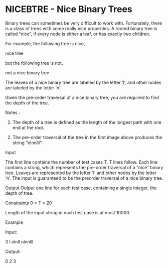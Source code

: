 # NICEBTRE - Nice Binary Trees

Binary trees can sometimes be very difficult to work with. Fortunately, there is a class of trees with some really nice properties. A rooted binary tree is called “nice”, if every node is either a leaf, or has exactly two children.

For example, the following tree is nice,

nice tree

but the following tree is not.

not a nice binary tree

The leaves of a nice binary tree are labeled by the letter ‘l’, and other nodes are labeled by the letter ‘n’.

Given the pre-order traversal of a nice binary tree, you are required to find the depth of the tree.

Notes : 

1. The depth of a tree is defined as the length of the longest path with one end at the root.

2. The pre-order traversal of the tree in the first image above produces the string “nlnnlll”.

Input

The first line contains the number of test cases T. T lines follow. Each line contains a string, which represents the pre-order traversal of a “nice” binary tree. Leaves are represented by the letter ‘l’ and other nodes by the letter ‘n’. The input is guaranteed to be the preorder traversal of a nice binary tree.

Output
Output one line for each test case, containing a single integer, the depth of tree.

Constraints
0 < T < 20

Length of the input string in each test case is at most 10000.

Example

Input:

3
l
nlnll
nlnnlll


Output:

0
2
3

